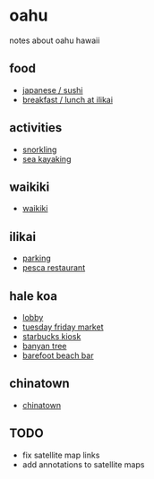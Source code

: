 # oahu

notes about oahu hawaii

## food
- [japanese / sushi](food.md#japanese)
- [breakfast / lunch at ilikai](ilikai.md#pesca-restaurant)

## activities
- [snorkling](activities.md#snorkling)
- [sea kayaking](activities.md#sea-kayaking)

## waikiki
- [waikiki](waikiki.md)

## ilikai
- [parking](ilikai.md#parking)
- [pesca restaurant](ilikai.md#pesca-restaurant)

## hale koa
- [lobby](halekoa.md#lobby)
- [tuesday friday market](halekoa.md#tuesday-friday-market)
- [starbucks kiosk](halekoa.md#starbucks-kiosk)
- [banyan tree](halekoa.md#banyan-tree)
- [barefoot beach bar](halekoa.md#barefoot-beach-bar)

## chinatown
- [chinatown](chinatown.md)

## TODO 

- fix satellite map links 
- add annotations to satellite maps
